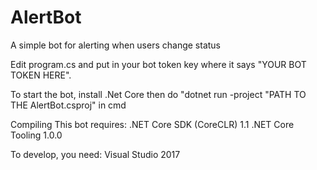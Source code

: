 # AlertBot
A simple bot for alerting when users change status


Edit program.cs and put in your bot token key where it says "YOUR BOT TOKEN HERE".

To start the bot, install .Net Core then do "dotnet run -project "PATH TO THE AlertBot.csproj" in cmd

Compiling
This bot requires:
.NET Core SDK (CoreCLR) 1.1
.NET Core Tooling 1.0.0

To develop, you need:
Visual Studio 2017
